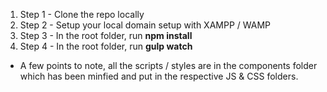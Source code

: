 1. Step 1 - Clone the repo locally
2. Step 2 - Setup your local domain setup with XAMPP / WAMP
3. Step 3 - In the root folder, run **npm install**
4. Step 4 - In the root folder, run **gulp watch**

- A few points to note, all the scripts / styles are in the components folder which has been minfied and put in the respective JS & CSS folders.